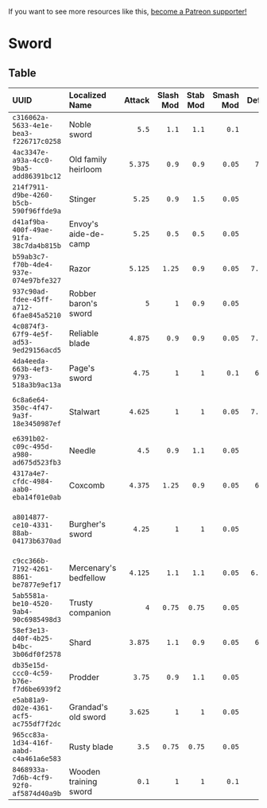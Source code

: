<!-- TITLE: Sword -->

If you want to see more resources like this, [become a Patreon supporter!](https://www.patreon.com/fireundubh) 

# Sword
## Table

UUID | Localized Name | Attack | Slash Mod | Stab Mod | Smash Mod | Defense | Str Req | Agi Req | Location
:--- | :--- | ---: | ---: | ---: | ---: | ---: | ---: | ---: | :---
`c316062a-5633-4e1e-bea3-f226717c0258` | Noble sword | `5.5` | `1.1` | `1.1` | `0.1` | `7.5` | `0` | `11` | Treasure map 13
`4ac3347e-a93a-4cc0-9ba5-add86391bc12` | Old family heirloom | `5.375` | `0.9` | `0.9` | `0.05` | `7.6875` | `0` | `10` | Treasure map 15
`214f7911-d9be-4260-b5cb-590f96ffde9a` | Stinger | `5.25` | `0.9` | `1.5` | `0.05` | `7.575` | `0` | `10` | Ancient map 1<br>sas_ruin_treasure_chest
`d41af9ba-400f-49ae-91fa-38c7da4b815b` | Envoy's aide-de-camp | `5.25` | `0.5` | `0.5` | `0.05` | `6.875` | `0` | `10` |
`b59ab3c7-f70b-4de4-937e-074e97bfe327` | Razor | `5.125` | `1.25` | `0.9` | `0.05` | `7.21875` | `0` | `9` | Sold by Rattay swordsmith<br>Sold by Sassau swordsmith<br>Treasure map 25
`937c90ad-fdee-45ff-a712-6fae845a5210` | Robber baron's sword | `5` | `1` | `0.9` | `0.05` | `7.5` | `0` | `9` | Treasure map 19
`4c0874f3-67f9-4e5f-ad53-9ed29156acd5` | Reliable blade | `4.875` | `0.9` | `0.9` | `0.05` | `7.71875` | `0` | `8` |
`4da4eeda-663b-4ef3-9793-518a3b9ac13a` | Page's sword | `4.75` | `1` | `1` | `0.1` | `6.9375` | `0` | `7` | Sold by Rattay swordsmith<br>Sold by Sassau swordsmith<br>armory_common
`6c8a6e64-350c-4f47-9a3f-18e3450987ef` | Stalwart | `4.625` | `1` | `1` | `0.05` | `7.40625` | `0` | `7` | Sold by Rattay swordsmith<br>Sold by Sassau swordsmith<br>armory_common<br>q_counterOffensive_pirk_chest
`e6391b02-c09c-495d-a980-ad675d523fb3` | Needle | `4.5` | `0.9` | `1.1` | `0.05` | `6.9` | `0` | `6` | Sold by Rattay swordsmith<br>Sold by Sassau swordsmith<br>armory_common
`4317a4e7-cfdc-4984-aab0-eba14f01e0ab` | Coxcomb | `4.375` | `1.25` | `0.9` | `0.05` | `6.7875` | `0` | `5` | Sold by Rattay swordsmith<br>Sold by Sassau swordsmith<br>armory_common
`a8014877-ce10-4331-88ab-04173b6370ad` | Burgher's sword | `4.25` | `1` | `1` | `0.05` | `6.75` | `0` | `5` | Sold by Rattay swordsmith<br>Sold by Sassau swordsmith<br>armory_common<br>q_counterfeiters_crimeScene_chest<br>rat_garrison
`c9cc366b-7192-4261-8861-be7877e9ef17` | Mercenary's bedfellow | `4.125` | `1.1` | `1.1` | `0.05` | `6.46875` | `0` | `4` | Sold by Rattay swordsmith<br>Sold by Sassau swordsmith
`5ab5581a-be10-4520-9ab4-90c6985498d3` | Trusty companion | `4` | `0.75` | `0.75` | `0.05` | `6.55` | `0` | `4` | Sold by Rattay swordsmith<br>Sold by Sassau swordsmith
`58ef3e13-d40f-4b25-b4bc-3b06df0f2578` | Shard | `3.875` | `1.1` | `0.9` | `0.05` | `6.3375` | `0` | `3` | Sold by Sassau blacksmith
`db35e15d-ccc0-4c59-b76e-f7d6be6939f2` | Prodder | `3.75` | `0.9` | `1.1` | `0.05` | `6.225` | `0` | `2` |
`e5ab81a9-d02e-4361-acf5-ac755df7f2dc` | Grandad's old sword | `3.625` | `1` | `1` | `0.05` | `6.125` | `0` | `2` |
`965cc83a-1d34-416f-aabd-c4a461a6e583` | Rusty blade | `3.5` | `0.75` | `0.75` | `0.05` | `6` | `0` | `1` |
`8468933a-7d6b-4cf9-92f0-af5874d40a9b` | Wooden training sword | `0.1` | `1` | `1` | `0.1` | `6` | `0` | `1` |